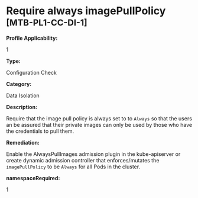 # Require always imagePullPolicy <small>[MTB-PL1-CC-DI-1] </small>

**Profile Applicability:**

1

**Type:**

Configuration Check

**Category:**

Data Isolation

**Description:**

Require that the image pull policy is always set to to `Always` so that the users an be assured that their private images can only be used by those who have the credentials to pull them.

**Remediation:**

Enable the AlwaysPullImages admission plugin in the kube-apiserver or create dynamic admission controller that enforces/mutates the `imagePullPolicy` to be `Always` for all Pods in the cluster.


**namespaceRequired:** 

1

